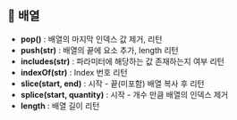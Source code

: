## 📘 배열

- **pop()** : 배열의 마지막 인덱스 값 제거, 리턴
- **push(str)** : 배열의 끝에 요소 추가, length 리턴
- **includes(str)** : 파라미터에 해당하는 값 존재하는지 여부 리턴
- **indexOf(str)** : Index 번호 리턴
- **slice(start, end)** : 시작 - 끝(미포함) 배열 복사 후 리턴
- **splice(start, quantity)** : 시작 - 개수 만큼 배열의 인덱스 제거
- **length** : 배열 길이 리턴